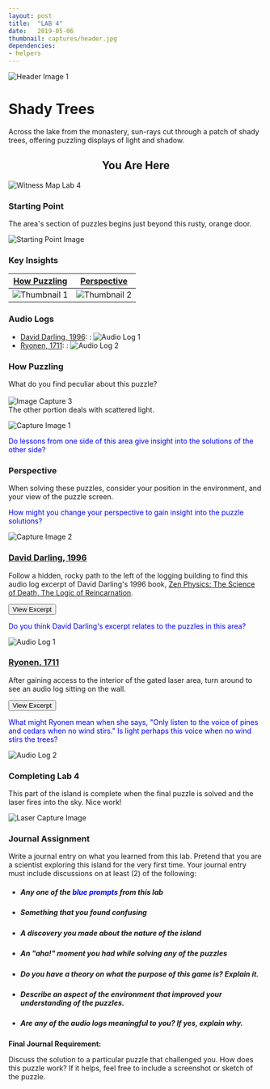 ```yaml
---
layout: post
title:  "LAB 4"
date:   2019-05-06
thumbnail: captures/header.jpg
dependencies:
- helpers
---
```



![Header Image 1](captures/header.jpg#header)
# Shady Trees

Across the lake from the monastery, sun-rays cut through a patch of shady trees, offering puzzling displays of light and shadow.

## <center>You Are Here</center>

![Witness Map Lab 4](captures/Witness_Map_Lab4.jpg#capture)

### Starting Point

The area's section of puzzles begins just beyond this rusty, orange door.

![Starting Point Image](captures/starting_point.jpg#capture)

### Key Insights

| [How Puzzling](#how-puzzling) | [Perspective](#perspective) |
|:-:|:-:|
|![Thumbnail 1](captures/capture_1.jpg#thumbnail)| ![Thumbnail 2](captures/capture_2.jpg#thumbnail)|

### Audio Logs

- [David Darling, 1996](#david-darling-1996):
: ![Audio Log 1](captures/audio_log_1.jpg#audio_log)
- [Ryonen, 1711](#ryonen-1711):
: ![Audio Log 2](captures/audio_log_2.jpg#audio_log)

### How Puzzling
What do you find peculiar about this puzzle?
<br><br>
![Image Capture 3](captures/capture_3.jpg#capture) <br>
The other portion deals with scattered light.

![Capture Image 1](captures/capture_1.jpg#capture)

<span style="color: blue">Do lessons from one side of this area give insight into the solutions of the other side?</span>

### Perspective
When solving these puzzles, consider your position in the environment, and your view of the puzzle screen.

<span style="color: blue">How might you change your perspective to gain insight into the puzzle solutions?</span>

![Capture Image 2](captures/capture_2.jpg#capture)


### [David Darling, 1996](http://www.daviddarling.info/)

Follow a hidden, rocky path to the left of the logging building to find this audio log excerpt of David Darling's 1996 book, [Zen Physics: The Science of Death, The Logic of Reincarnation](http://www.daviddarling.info/books.html).

<button onclick="collapseExcerpt1()">View Excerpt</button>

<div id="excerpt1" style="display:none">
In a sense, what modern physics is to the history of Western thought,
Zen is to the development of the Eastern worldview:

the ultimate refinement of more than two thousand years
of incisive debate, discussion, and critical development.  

Yet the difference between the two could hardly be more marked.

Whereas physics is interested above all
in theories, concepts, and formulas,
Zen values only the concrete and the simple.

Zen wants facts — not in the Western sense of things
that are measurable and numerical (which are, in fact, abstractions!)
but as living, immediate, and tangible.

Its approach to understanding is not to theorize
because it recognizes that previously accumulated ideas and knowledge —

in other words, memories of all kinds —
block the direct perception of reality.

Therefore, Zen adopts an unusual approach.
Its buildup involves language — which is unavoidable.

Any method, even if it turns out to be an anti-method,
has first to convey some background in order to be effective.

But the way Zen uses language is always to point
beyond language, beyond concepts to the concrete.

David Darling, 1996
</div>

<span style="color: blue">Do you think David Darling's excerpt relates to the puzzles in this area?</span>

![Audio Log 1](captures/audio_log_1.jpg#capture)

### [Ryonen, 1711](https://terebess.hu/zen/mesterek/RyonenGenso.html)

After gaining access to the interior of the gated laser area, turn around to see an audio log sitting on the wall.

<button onclick="collapseExcerpt2()">View Excerpt</button>

<div id="excerpt2" style="display:none">

Sixty-six times have these eyes beheld the changing
scene of autumn.

I have said enough about moonlight,
Ask no more.

Only listen to the voice of pines and cedars when no
wind stirs.

Ryonen, 1711
</div>

<span style="color: blue">What might Ryonen mean when she says, "Only listen to the voice of pines and cedars when no wind stirs." Is light perhaps this voice when no wind stirs the trees?</span>

![Audio Log 2](captures/audio_log_2.jpg#capture)


### Completing Lab 4

This part of the island is complete when the final puzzle is solved and the laser fires into the sky. Nice work!

![Laser Capture Image](captures/laser_capture.jpg#capture)

### Journal Assignment

Write a journal entry on what you learned from this lab. Pretend that you are a scientist exploring this island for the very first time. Your journal entry must include discussions on at least (2) of the following:

- ##### Any one of the <span style="color: blue">blue prompts</span> from this lab
- ##### Something that you found confusing
- ##### A discovery you made about the nature of the island
- ##### An "aha!" moment you had while solving any of the puzzles
- ##### Do you have a theory on what the purpose of this game is? Explain it.
- ##### Describe an aspect of the environment that improved your understanding of the puzzles.
- ##### Are any of the audio logs meaningful to you? If yes, explain why.

**Final Journal Requirement:**

Discuss the solution to a particular puzzle that challenged you. How does this puzzle work? If it helps, feel free to include a screenshot or sketch of the puzzle.

<!-- As you reflect on your experiences in The Witness from this week, alongside class discussion, lecture, and readings, consider including responses to the <span style="color: blue">prompts in blue</span> as a starting point, as well as your own thoughts, questions, observations, and connections.

Contemplate including in your responses observations on the puzzle mechanics and game design of the environment in this week's section of puzzles. What interesting environmental clues and insights did you uncover in this area of the game? What lessons, or creative discoveries from previous island sections may have helped or hindered your completion of this week's challenges, and in what way did they effect your understanding of this week's puzzles?

Additionally, consider how responses can include your interpretation of in-game quotes from audio recorders and how these quotes might relate to puzzles or ideas from a certain area of The Witness island. Further steps could be taken to research the famous figures behind these audio recorder quotes to learn more about their backgrounds and how their philosophies intertwine with the lessons in this game. -->
